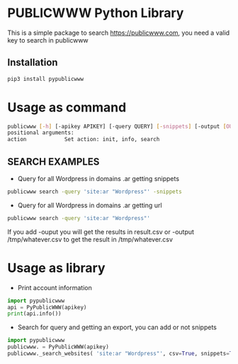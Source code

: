 PUBLICWWW Python Library
========================

This is a simple package to search https://publicwww.com, you need a valid key to search in publicwww

Installation
------------

```bash
pip3 install pypublicwww
```

Usage as command
================

```bash
publicwww [-h] [-apikey APIKEY] [-query QUERY] [-snippets] [-output [OUTPUT]] action
positional arguments:
action            Set action: init, info, search
```

SEARCH EXAMPLES
---------------

* Query for all Wordpress in domains .ar getting snippets

```bash
publicwww search -query 'site:ar "Wordpress"' -snippets
```

* Query for all Wordpress in domains .ar getting url

```bash
publicwww search -query 'site:ar "Wordpress"' 
```
If you add -ouput you will get the results in result.csv or -output /tmp/whatever.csv to get the result in /tmp/whatever.csv 

Usage as library
================

* Print account information

```python
import pypublicwww
api = PyPublicWWW(apikey)
print(api.info())
```

* Search for query and getting an export, you can add or not snippets

```python
import pypublicwww
publicwww. = PyPublicWWW(apikey)
publicwww._search_websites( 'site:ar "Wordpress"', csv=True, snippets=True)
```
